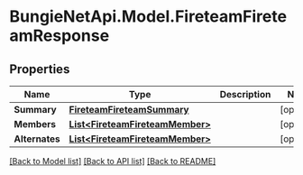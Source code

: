 
# BungieNetApi.Model.FireteamFireteamResponse

## Properties

Name | Type | Description | Notes
------------ | ------------- | ------------- | -------------
**Summary** | [**FireteamFireteamSummary**](FireteamFireteamSummary.md) |  | [optional] 
**Members** | [**List&lt;FireteamFireteamMember&gt;**](FireteamFireteamMember.md) |  | [optional] 
**Alternates** | [**List&lt;FireteamFireteamMember&gt;**](FireteamFireteamMember.md) |  | [optional] 

[[Back to Model list]](../README.md#documentation-for-models)
[[Back to API list]](../README.md#documentation-for-api-endpoints)
[[Back to README]](../README.md)

